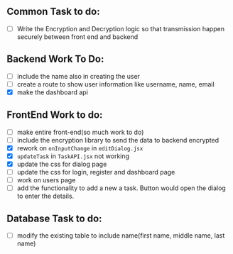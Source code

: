 ## Common Task to do:
- [ ] Write the Encryption and Decryption logic so that transmission happen securely between front end and backend 

## Backend Work To Do:
- [ ] include the name also in creating the user
- [ ] create a route to show user information like username, name, email
- [X] make the dashboard api

## FrontEnd Work to do:
- [ ] make entire front-end(so much work to do)
- [ ] include the encryption library to send the data to backend encrypted
- [X] rework on `onInputChange` in `editDialog.jsx`
- [X] `updateTask` in `TaskAPI.jsx` not working
- [X] update the css for dialog page
- [ ] update the css for login, register and dashboard page
- [ ] work on users page
- [ ] add the functionality to add a new a task. Button would open the dialog to enter the details.

## Database Task to do:
- [ ] modify the existing table to include name(first name, middle name, last name)